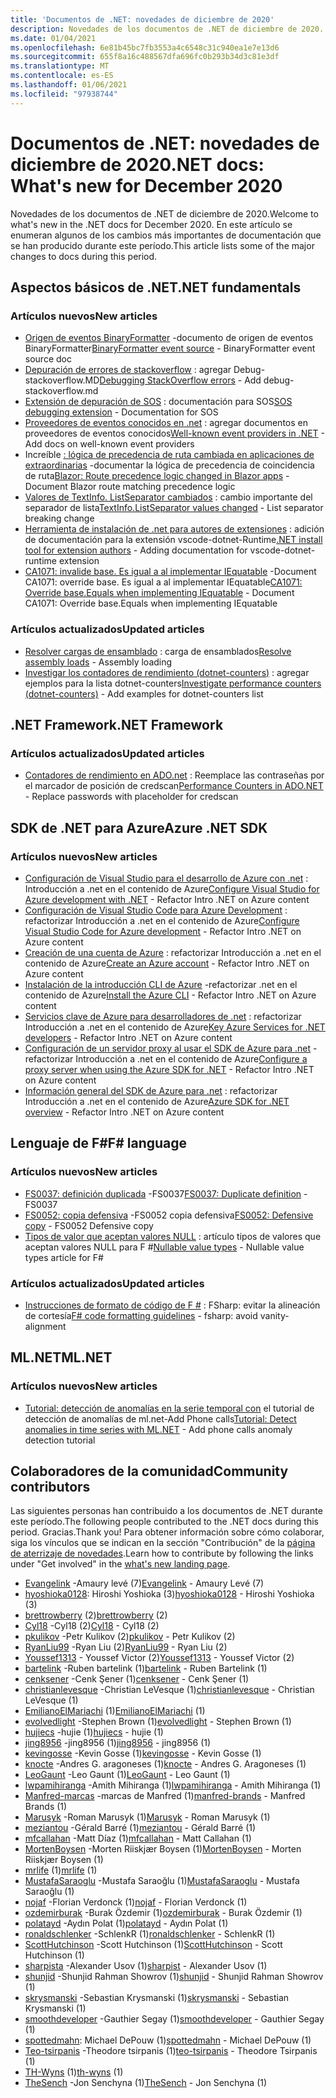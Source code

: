```yaml
---
title: 'Documentos de .NET: novedades de diciembre de 2020'
description: Novedades de los documentos de .NET de diciembre de 2020.
ms.date: 01/04/2021
ms.openlocfilehash: 6e81b45bc7fb3553a4c6548c31c940ea1e7e13d6
ms.sourcegitcommit: 655f8a16c488567dfa696fc0b293b34d3c81e3df
ms.translationtype: MT
ms.contentlocale: es-ES
ms.lasthandoff: 01/06/2021
ms.locfileid: "97938744"
---
```

# <a name="net-docs-whats-new-for-december-2020"></a><span data-ttu-id="b41fe-103">Documentos de .NET: novedades de diciembre de 2020</span><span class="sxs-lookup"><span data-stu-id="b41fe-103">.NET docs: What's new for December 2020</span></span>

<span data-ttu-id="b41fe-104">Novedades de los documentos de .NET de diciembre de 2020.</span><span class="sxs-lookup"><span data-stu-id="b41fe-104">Welcome to what's new in the .NET docs for December 2020.</span></span> <span data-ttu-id="b41fe-105">En este artículo se enumeran algunos de los cambios más importantes de documentación que se han producido durante este período.</span><span class="sxs-lookup"><span data-stu-id="b41fe-105">This article lists some of the major changes to docs during this period.</span></span>

## <a name="net-fundamentals"></a><span data-ttu-id="b41fe-106">Aspectos básicos de .NET</span><span class="sxs-lookup"><span data-stu-id="b41fe-106">.NET fundamentals</span></span>

### <a name="new-articles"></a><span data-ttu-id="b41fe-107">Artículos nuevos</span><span class="sxs-lookup"><span data-stu-id="b41fe-107">New articles</span></span>

- <span data-ttu-id="b41fe-108">[Origen de eventos BinaryFormatter](../standard/serialization/binaryformatter-event-source.md) -documento de origen de eventos BinaryFormatter</span><span class="sxs-lookup"><span data-stu-id="b41fe-108">[BinaryFormatter event source](../standard/serialization/binaryformatter-event-source.md) - BinaryFormatter event source doc</span></span>
- <span data-ttu-id="b41fe-109">[Depuración de errores de stackoverflow](../core/diagnostics/debug-stackoverflow.md) : agregar Debug-stackoverflow.MD</span><span class="sxs-lookup"><span data-stu-id="b41fe-109">[Debugging StackOverflow errors](../core/diagnostics/debug-stackoverflow.md) - Add debug-stackoverflow.md</span></span>
- <span data-ttu-id="b41fe-110">[Extensión de depuración de SOS](../core/diagnostics/sos-debugging-extension.md) : documentación para SOS</span><span class="sxs-lookup"><span data-stu-id="b41fe-110">[SOS debugging extension](../core/diagnostics/sos-debugging-extension.md) - Documentation for SOS</span></span>
- <span data-ttu-id="b41fe-111">[Proveedores de eventos conocidos en .net](../core/diagnostics/well-known-event-providers.md) : agregar documentos en proveedores de eventos conocidos</span><span class="sxs-lookup"><span data-stu-id="b41fe-111">[Well-known event providers in .NET](../core/diagnostics/well-known-event-providers.md) - Add docs on well-known event providers</span></span>
- <span data-ttu-id="b41fe-112">Increíble [: lógica de precedencia de ruta cambiada en aplicaciones de extraordinarias](../core/compatibility/aspnet-core/5.0/blazor-routing-logic-changed.md) -documentar la lógica de precedencia de coincidencia de ruta</span><span class="sxs-lookup"><span data-stu-id="b41fe-112">[Blazor: Route precedence logic changed in Blazor apps](../core/compatibility/aspnet-core/5.0/blazor-routing-logic-changed.md) - Document Blazor route matching precedence logic</span></span>
- <span data-ttu-id="b41fe-113">[Valores de TextInfo. ListSeparator cambiados](../core/compatibility/globalization/5.0/listseparator-value-change.md) : cambio importante del separador de lista</span><span class="sxs-lookup"><span data-stu-id="b41fe-113">[TextInfo.ListSeparator values changed](../core/compatibility/globalization/5.0/listseparator-value-change.md) - List separator breaking change</span></span>
- <span data-ttu-id="b41fe-114">[Herramienta de instalación de .net para autores de extensiones](../core/additional-tools/vscode-dotnet-runtime.md) : adición de documentación para la extensión vscode-dotnet-Runtime</span><span class="sxs-lookup"><span data-stu-id="b41fe-114">[.NET install tool for extension authors](../core/additional-tools/vscode-dotnet-runtime.md) - Adding documentation for vscode-dotnet-runtime extension</span></span>
- <span data-ttu-id="b41fe-115">[CA1071: invalide base. Es igual a al implementar IEquatable](../fundamentals/code-analysis/quality-rules/ca1071.md) -Document CA1071: override base. Es igual a al implementar IEquatable</span><span class="sxs-lookup"><span data-stu-id="b41fe-115">[CA1071: Override base.Equals when implementing IEquatable](../fundamentals/code-analysis/quality-rules/ca1071.md) - Document CA1071: Override base.Equals when implementing IEquatable</span></span>

### <a name="updated-articles"></a><span data-ttu-id="b41fe-116">Artículos actualizados</span><span class="sxs-lookup"><span data-stu-id="b41fe-116">Updated articles</span></span>

- <span data-ttu-id="b41fe-117">[Resolver cargas de ensamblado](../standard/assembly/resolve-loads.md) : carga de ensamblados</span><span class="sxs-lookup"><span data-stu-id="b41fe-117">[Resolve assembly loads](../standard/assembly/resolve-loads.md) - Assembly loading</span></span>
- <span data-ttu-id="b41fe-118">[Investigar los contadores de rendimiento (dotnet-counters)](../core/diagnostics/dotnet-counters.md) : agregar ejemplos para la lista dotnet-counters</span><span class="sxs-lookup"><span data-stu-id="b41fe-118">[Investigate performance counters (dotnet-counters)](../core/diagnostics/dotnet-counters.md) - Add examples for dotnet-counters list</span></span>

## <a name="net-framework"></a><span data-ttu-id="b41fe-119">.NET Framework</span><span class="sxs-lookup"><span data-stu-id="b41fe-119">.NET Framework</span></span>

### <a name="updated-articles"></a><span data-ttu-id="b41fe-120">Artículos actualizados</span><span class="sxs-lookup"><span data-stu-id="b41fe-120">Updated articles</span></span>

- <span data-ttu-id="b41fe-121">[Contadores de rendimiento en ADO.net](../framework/data/adonet/performance-counters.md) : Reemplace las contraseñas por el marcador de posición de credscan</span><span class="sxs-lookup"><span data-stu-id="b41fe-121">[Performance Counters in ADO.NET](../framework/data/adonet/performance-counters.md) - Replace passwords with placeholder for credscan</span></span>

## <a name="azure-net-sdk"></a><span data-ttu-id="b41fe-122">SDK de .NET para Azure</span><span class="sxs-lookup"><span data-stu-id="b41fe-122">Azure .NET SDK</span></span>

### <a name="new-articles"></a><span data-ttu-id="b41fe-123">Artículos nuevos</span><span class="sxs-lookup"><span data-stu-id="b41fe-123">New articles</span></span>

- <span data-ttu-id="b41fe-124">[Configuración de Visual Studio para el desarrollo de Azure con .net](../azure/configure-visual-studio.md) : Introducción a .net en el contenido de Azure</span><span class="sxs-lookup"><span data-stu-id="b41fe-124">[Configure Visual Studio for Azure development with .NET](../azure/configure-visual-studio.md) - Refactor Intro .NET on Azure content</span></span>
- <span data-ttu-id="b41fe-125">[Configuración de Visual Studio Code para Azure Development](../azure/configure-vs-code.md) : refactorizar Introducción a .net en el contenido de Azure</span><span class="sxs-lookup"><span data-stu-id="b41fe-125">[Configure Visual Studio Code for Azure development](../azure/configure-vs-code.md) - Refactor Intro .NET on Azure content</span></span>
- <span data-ttu-id="b41fe-126">[Creación de una cuenta de Azure](../azure/create-azure-account.md) : refactorizar Introducción a .net en el contenido de Azure</span><span class="sxs-lookup"><span data-stu-id="b41fe-126">[Create an Azure account](../azure/create-azure-account.md) - Refactor Intro .NET on Azure content</span></span>
- <span data-ttu-id="b41fe-127">[Instalación de la introducción CLI de Azure](../azure/install-azure-cli.md) -refactorizar .net en el contenido de Azure</span><span class="sxs-lookup"><span data-stu-id="b41fe-127">[Install the Azure CLI](../azure/install-azure-cli.md) - Refactor Intro .NET on Azure content</span></span>
- <span data-ttu-id="b41fe-128">[Servicios clave de Azure para desarrolladores de .net](../azure/key-azure-services.md) : refactorizar Introducción a .net en el contenido de Azure</span><span class="sxs-lookup"><span data-stu-id="b41fe-128">[Key Azure Services for .NET developers](../azure/key-azure-services.md) - Refactor Intro .NET on Azure content</span></span>
- <span data-ttu-id="b41fe-129">[Configuración de un servidor proxy al usar el SDK de Azure para .net](../azure/sdk/azure-sdk-configure-proxy.md) -refactorizar Introducción a .net en el contenido de Azure</span><span class="sxs-lookup"><span data-stu-id="b41fe-129">[Configure a proxy server when using the Azure SDK for .NET](../azure/sdk/azure-sdk-configure-proxy.md) - Refactor Intro .NET on Azure content</span></span>
- <span data-ttu-id="b41fe-130">[Información general del SDK de Azure para .net](../azure/sdk/azure-sdk-for-dotnet.md) : refactorizar Introducción a .net en el contenido de Azure</span><span class="sxs-lookup"><span data-stu-id="b41fe-130">[Azure SDK for .NET overview](../azure/sdk/azure-sdk-for-dotnet.md) - Refactor Intro .NET on Azure content</span></span>

## <a name="f-language"></a><span data-ttu-id="b41fe-131">Lenguaje de F#</span><span class="sxs-lookup"><span data-stu-id="b41fe-131">F# language</span></span>

### <a name="new-articles"></a><span data-ttu-id="b41fe-132">Artículos nuevos</span><span class="sxs-lookup"><span data-stu-id="b41fe-132">New articles</span></span>

- <span data-ttu-id="b41fe-133">[FS0037: definición duplicada](../fsharp/language-reference/compiler-messages/fs0037.md) -FS0037</span><span class="sxs-lookup"><span data-stu-id="b41fe-133">[FS0037: Duplicate definition](../fsharp/language-reference/compiler-messages/fs0037.md) - FS0037</span></span>
- <span data-ttu-id="b41fe-134">[FS0052: copia defensiva](../fsharp/language-reference/compiler-messages/fs0052.md) -FS0052 copia defensiva</span><span class="sxs-lookup"><span data-stu-id="b41fe-134">[FS0052: Defensive copy](../fsharp/language-reference/compiler-messages/fs0052.md) - FS0052 Defensive copy</span></span>
- <span data-ttu-id="b41fe-135">[Tipos de valor que aceptan valores NULL](../fsharp/language-reference/nullable-value-types.md) : artículo tipos de valores que aceptan valores NULL para F #</span><span class="sxs-lookup"><span data-stu-id="b41fe-135">[Nullable value types](../fsharp/language-reference/nullable-value-types.md) - Nullable value types article for F#</span></span>

### <a name="updated-articles"></a><span data-ttu-id="b41fe-136">Artículos actualizados</span><span class="sxs-lookup"><span data-stu-id="b41fe-136">Updated articles</span></span>

- <span data-ttu-id="b41fe-137">[Instrucciones de formato de código de F #](../fsharp/style-guide/formatting.md) : FSharp: evitar la alineación de cortesía</span><span class="sxs-lookup"><span data-stu-id="b41fe-137">[F# code formatting guidelines](../fsharp/style-guide/formatting.md) - fsharp: avoid vanity-alignment</span></span>

## <a name="mlnet"></a><span data-ttu-id="b41fe-138">ML.NET</span><span class="sxs-lookup"><span data-stu-id="b41fe-138">ML.NET</span></span>

### <a name="new-articles"></a><span data-ttu-id="b41fe-139">Artículos nuevos</span><span class="sxs-lookup"><span data-stu-id="b41fe-139">New articles</span></span>

- <span data-ttu-id="b41fe-140">[Tutorial: detección de anomalías en la serie temporal con](../machine-learning/tutorials/phone-calls-anomaly-detection.md) el tutorial de detección de anomalías de ml.net-Add Phone calls</span><span class="sxs-lookup"><span data-stu-id="b41fe-140">[Tutorial: Detect anomalies in time series with ML.NET](../machine-learning/tutorials/phone-calls-anomaly-detection.md) - Add phone calls anomaly detection tutorial</span></span>

## <a name="community-contributors"></a><span data-ttu-id="b41fe-141">Colaboradores de la comunidad</span><span class="sxs-lookup"><span data-stu-id="b41fe-141">Community contributors</span></span>

<span data-ttu-id="b41fe-142">Las siguientes personas han contribuido a los documentos de .NET durante este período.</span><span class="sxs-lookup"><span data-stu-id="b41fe-142">The following people contributed to the .NET docs during this period.</span></span> <span data-ttu-id="b41fe-143">Gracias.</span><span class="sxs-lookup"><span data-stu-id="b41fe-143">Thank you!</span></span> <span data-ttu-id="b41fe-144">Para obtener información sobre cómo colaborar, siga los vínculos que se indican en la sección "Contribución" de la [página de aterrizaje de novedades](index.yml).</span><span class="sxs-lookup"><span data-stu-id="b41fe-144">Learn how to contribute by following the links under "Get involved" in the [what's new landing page](index.yml).</span></span>

- <span data-ttu-id="b41fe-145">[Evangelink](https://github.com/Evangelink) -Amaury levé (7)</span><span class="sxs-lookup"><span data-stu-id="b41fe-145">[Evangelink](https://github.com/Evangelink) - Amaury Levé (7)</span></span>
- <span data-ttu-id="b41fe-146">[hyoshioka0128](https://github.com/hyoshioka0128): Hiroshi Yoshioka (3)</span><span class="sxs-lookup"><span data-stu-id="b41fe-146">[hyoshioka0128](https://github.com/hyoshioka0128) - Hiroshi Yoshioka (3)</span></span>
- <span data-ttu-id="b41fe-147">[brettrowberry](https://github.com/brettrowberry) (2)</span><span class="sxs-lookup"><span data-stu-id="b41fe-147">[brettrowberry](https://github.com/brettrowberry) (2)</span></span>
- <span data-ttu-id="b41fe-148">[Cyl18](https://github.com/Cyl18) -Cyl18 (2)</span><span class="sxs-lookup"><span data-stu-id="b41fe-148">[Cyl18](https://github.com/Cyl18) - Cyl18 (2)</span></span>
- <span data-ttu-id="b41fe-149">[pkulikov](https://github.com/pkulikov) -Petr Kulikov (2)</span><span class="sxs-lookup"><span data-stu-id="b41fe-149">[pkulikov](https://github.com/pkulikov) - Petr Kulikov (2)</span></span>
- <span data-ttu-id="b41fe-150">[RyanLiu99](https://github.com/RyanLiu99) -Ryan Liu (2)</span><span class="sxs-lookup"><span data-stu-id="b41fe-150">[RyanLiu99](https://github.com/RyanLiu99) - Ryan Liu (2)</span></span>
- <span data-ttu-id="b41fe-151">[Youssef1313](https://github.com/Youssef1313) - Youssef Victor (2)</span><span class="sxs-lookup"><span data-stu-id="b41fe-151">[Youssef1313](https://github.com/Youssef1313) - Youssef Victor (2)</span></span>
- <span data-ttu-id="b41fe-152">[bartelink](https://github.com/bartelink) -Ruben bartelink (1)</span><span class="sxs-lookup"><span data-stu-id="b41fe-152">[bartelink](https://github.com/bartelink) - Ruben Bartelink (1)</span></span>
- <span data-ttu-id="b41fe-153">[cenksener](https://github.com/cenksener) -Cenk Şener (1)</span><span class="sxs-lookup"><span data-stu-id="b41fe-153">[cenksener](https://github.com/cenksener) - Cenk Şener (1)</span></span>
- <span data-ttu-id="b41fe-154">[christianlevesque](https://github.com/christianlevesque) -Christian LeVesque (1)</span><span class="sxs-lookup"><span data-stu-id="b41fe-154">[christianlevesque](https://github.com/christianlevesque) - Christian LeVesque (1)</span></span>
- <span data-ttu-id="b41fe-155">[EmilianoElMariachi](https://github.com/EmilianoElMariachi) (1)</span><span class="sxs-lookup"><span data-stu-id="b41fe-155">[EmilianoElMariachi](https://github.com/EmilianoElMariachi) (1)</span></span>
- <span data-ttu-id="b41fe-156">[evolvedlight](https://github.com/evolvedlight) -Stephen Brown (1)</span><span class="sxs-lookup"><span data-stu-id="b41fe-156">[evolvedlight](https://github.com/evolvedlight) - Stephen Brown (1)</span></span>
- <span data-ttu-id="b41fe-157">[hujiecs](https://github.com/hujiecs) -hujie (1)</span><span class="sxs-lookup"><span data-stu-id="b41fe-157">[hujiecs](https://github.com/hujiecs) - hujie (1)</span></span>
- <span data-ttu-id="b41fe-158">[jing8956](https://github.com/jing8956) -jing8956 (1)</span><span class="sxs-lookup"><span data-stu-id="b41fe-158">[jing8956](https://github.com/jing8956) - jing8956 (1)</span></span>
- <span data-ttu-id="b41fe-159">[kevingosse](https://github.com/kevingosse) -Kevin Gosse (1)</span><span class="sxs-lookup"><span data-stu-id="b41fe-159">[kevingosse](https://github.com/kevingosse) - Kevin Gosse (1)</span></span>
- <span data-ttu-id="b41fe-160">[knocte](https://github.com/knocte) -Andres G. aragoneses (1)</span><span class="sxs-lookup"><span data-stu-id="b41fe-160">[knocte](https://github.com/knocte) - Andres G. Aragoneses (1)</span></span>
- <span data-ttu-id="b41fe-161">[LeoGaunt](https://github.com/LeoGaunt) -Leo Gaunt (1)</span><span class="sxs-lookup"><span data-stu-id="b41fe-161">[LeoGaunt](https://github.com/LeoGaunt) - Leo Gaunt (1)</span></span>
- <span data-ttu-id="b41fe-162">[lwpamihiranga](https://github.com/lwpamihiranga) -Amith Mihiranga (1)</span><span class="sxs-lookup"><span data-stu-id="b41fe-162">[lwpamihiranga](https://github.com/lwpamihiranga) - Amith Mihiranga (1)</span></span>
- <span data-ttu-id="b41fe-163">[Manfred-marcas](https://github.com/manfred-brands) -marcas de Manfred (1)</span><span class="sxs-lookup"><span data-stu-id="b41fe-163">[manfred-brands](https://github.com/manfred-brands) - Manfred Brands (1)</span></span>
- <span data-ttu-id="b41fe-164">[Marusyk](https://github.com/Marusyk) -Roman Marusyk (1)</span><span class="sxs-lookup"><span data-stu-id="b41fe-164">[Marusyk](https://github.com/Marusyk) - Roman Marusyk (1)</span></span>
- <span data-ttu-id="b41fe-165">[meziantou](https://github.com/meziantou) -Gérald Barré (1)</span><span class="sxs-lookup"><span data-stu-id="b41fe-165">[meziantou](https://github.com/meziantou) - Gérald Barré (1)</span></span>
- <span data-ttu-id="b41fe-166">[mfcallahan](https://github.com/mfcallahan) -Matt Díaz (1)</span><span class="sxs-lookup"><span data-stu-id="b41fe-166">[mfcallahan](https://github.com/mfcallahan) - Matt Callahan (1)</span></span>
- <span data-ttu-id="b41fe-167">[MortenBoysen](https://github.com/MortenBoysen) -Morten Riiskjær Boysen (1)</span><span class="sxs-lookup"><span data-stu-id="b41fe-167">[MortenBoysen](https://github.com/MortenBoysen) - Morten Riiskjær Boysen (1)</span></span>
- <span data-ttu-id="b41fe-168">[mrlife](https://github.com/mrlife) (1)</span><span class="sxs-lookup"><span data-stu-id="b41fe-168">[mrlife](https://github.com/mrlife) (1)</span></span>
- <span data-ttu-id="b41fe-169">[MustafaSaraoglu](https://github.com/MustafaSaraoglu) -Mustafa Saraoğlu (1)</span><span class="sxs-lookup"><span data-stu-id="b41fe-169">[MustafaSaraoglu](https://github.com/MustafaSaraoglu) - Mustafa Saraoğlu (1)</span></span>
- <span data-ttu-id="b41fe-170">[nojaf](https://github.com/nojaf) -Florian Verdonck (1)</span><span class="sxs-lookup"><span data-stu-id="b41fe-170">[nojaf](https://github.com/nojaf) - Florian Verdonck (1)</span></span>
- <span data-ttu-id="b41fe-171">[ozdemirburak](https://github.com/ozdemirburak) -Burak Özdemir (1)</span><span class="sxs-lookup"><span data-stu-id="b41fe-171">[ozdemirburak](https://github.com/ozdemirburak) - Burak Özdemir (1)</span></span>
- <span data-ttu-id="b41fe-172">[polatayd](https://github.com/polatayd) -Aydın Polat (1)</span><span class="sxs-lookup"><span data-stu-id="b41fe-172">[polatayd](https://github.com/polatayd) - Aydın Polat (1)</span></span>
- <span data-ttu-id="b41fe-173">[ronaldschlenker](https://github.com/ronaldschlenker) -SchlenkR (1)</span><span class="sxs-lookup"><span data-stu-id="b41fe-173">[ronaldschlenker](https://github.com/ronaldschlenker) - SchlenkR (1)</span></span>
- <span data-ttu-id="b41fe-174">[ScottHutchinson](https://github.com/ScottHutchinson) -Scott Hutchinson (1)</span><span class="sxs-lookup"><span data-stu-id="b41fe-174">[ScottHutchinson](https://github.com/ScottHutchinson) - Scott Hutchinson (1)</span></span>
- <span data-ttu-id="b41fe-175">[sharpista](https://github.com/sharpist) -Alexander Usov (1)</span><span class="sxs-lookup"><span data-stu-id="b41fe-175">[sharpist](https://github.com/sharpist) - Alexander Usov (1)</span></span>
- <span data-ttu-id="b41fe-176">[shunjid](https://github.com/shunjid) -Shunjid Rahman Showrov (1)</span><span class="sxs-lookup"><span data-stu-id="b41fe-176">[shunjid](https://github.com/shunjid) - Shunjid Rahman Showrov (1)</span></span>
- <span data-ttu-id="b41fe-177">[skrysmanski](https://github.com/skrysmanski) -Sebastian Krysmanski (1)</span><span class="sxs-lookup"><span data-stu-id="b41fe-177">[skrysmanski](https://github.com/skrysmanski) - Sebastian Krysmanski (1)</span></span>
- <span data-ttu-id="b41fe-178">[smoothdeveloper](https://github.com/smoothdeveloper) -Gauthier Segay (1)</span><span class="sxs-lookup"><span data-stu-id="b41fe-178">[smoothdeveloper](https://github.com/smoothdeveloper) - Gauthier Segay (1)</span></span>
- <span data-ttu-id="b41fe-179">[spottedmahn](https://github.com/spottedmahn): Michael DePouw (1)</span><span class="sxs-lookup"><span data-stu-id="b41fe-179">[spottedmahn](https://github.com/spottedmahn) - Michael DePouw (1)</span></span>
- <span data-ttu-id="b41fe-180">[Teo-tsirpanis](https://github.com/teo-tsirpanis) -Theodore tsirpanis (1)</span><span class="sxs-lookup"><span data-stu-id="b41fe-180">[teo-tsirpanis](https://github.com/teo-tsirpanis) - Theodore Tsirpanis (1)</span></span>
- <span data-ttu-id="b41fe-181">[TH-Wyns](https://github.com/th-wyns) (1)</span><span class="sxs-lookup"><span data-stu-id="b41fe-181">[th-wyns](https://github.com/th-wyns) (1)</span></span>
- <span data-ttu-id="b41fe-182">[TheSench](https://github.com/TheSench) -Jon Senchyna (1)</span><span class="sxs-lookup"><span data-stu-id="b41fe-182">[TheSench](https://github.com/TheSench) - Jon Senchyna (1)</span></span>
